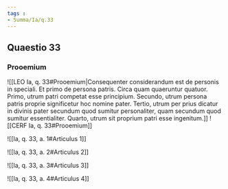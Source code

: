```yaml
---
tags : 
- Summa/Ia/q.33
---
```


## Quaestio 33

### Prooemium

![[LEO Ia, q. 33#Prooemium|Consequenter considerandum est de personis in speciali. Et primo de persona patris. Circa quam quaeruntur quatuor. Primo, utrum patri competat esse principium. Secundo, utrum persona patris proprie significetur hoc nomine pater. Tertio, utrum per prius dicatur in divinis pater secundum quod sumitur personaliter, quam secundum quod sumitur essentialiter. Quarto, utrum sit proprium patri esse ingenitum.]]
![[CERF Ia, q. 33#Prooemium]]

![[Ia, q. 33, a. 1#Articulus 1]]

![[Ia, q. 33, a. 2#Articulus 2]]

![[Ia, q. 33, a. 3#Articulus 3]]

![[Ia, q. 33, a. 4#Articulus 4]]

